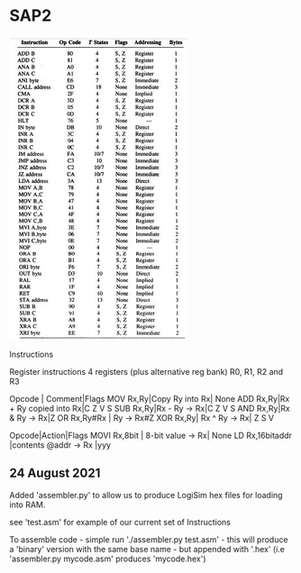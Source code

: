# SAP2


![SAP2 Instructions](/images/SAP2-instructions.jpeg)

Instructions

Register instructions 4 registers (plus alternative reg bank) R0, R1, R2 and R3

Opcode | Comment|Flags
MOV Rx,Ry|Copy Ry into Rx| None
ADD Rx,Ry|Rx + Ry copied into Rx|C Z V S
SUB Rx,Ry|Rx - Ry -> Rx|C Z V S
AND Rx,Ry|Rx & Ry -> Rx|Z
OR Rx,Ry#Rx | Ry -> Rx#Z
XOR Rx,Ry| Rx ^ Ry -> Rx| Z S V

Opcode|Action|Flags
MOVI Rx,8bit | 8-bit value -> Rx| None
LD Rx,16bitaddr |contents @addr -> Rx |yyy




24 August 2021
---

Added 'assembler.py' to allow us to produce LogiSim hex files for loading into RAM.

see 'test.asm' for example of our current set of Instructions

To assemble code - simple run './assembler.py test.asm' - this will produce a 'binary' version with the same
base name - but appended with '.hex' (i.e 'assembler.py mycode.asm' produces 'mycode.hex')
